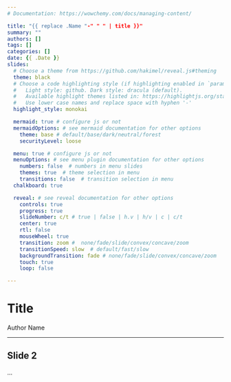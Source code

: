 ```yaml
---
# Documentation: https://wowchemy.com/docs/managing-content/

title: "{{ replace .Name "-" " " | title }}"
summary: ""
authors: []
tags: []
categories: []
date: {{ .Date }}
slides:
  # Choose a theme from https://github.com/hakimel/reveal.js#theming
  theme: black
  # Choose a code highlighting style (if highlighting enabled in `params.toml`)
  #   Light style: github. Dark style: dracula (default).
  #   Available highlight themes listed in: https://highlightjs.org/static/demo/
  #   Use lower case names and replace space with hyphen '-'
  highlight_style: monokai

  mermaid: true # configure js or not
  mermaidOptions: # see mermaid documentation for other options
    theme: base # default/base/dark/neutral/forest
    securityLevel: loose

  menu: true # configure js or not
  menuOptions: # see menu plugin documentation for other options
    numbers: false  # numbers in menu slides
    themes: true  # theme selection in menu
    transitions: false  # transition selection in menu
  chalkboard: true

  reveal: # see reveal documentation for other options
    controls: true
    progress: true
    slideNumber: c/t # true | false | h.v | h/v | c | c/t
    center: true
    rtl: false
    mouseWheel: true
    transition: zoom #  none/fade/slide/convex/concave/zoom
    transitionSpeed: slow  # default/fast/slow
    backgroundTransition: fade # none/fade/slide/convex/concave/zoom
    touch: true
    loop: false

---
```


# Title

Author Name

---

## Slide 2

...
